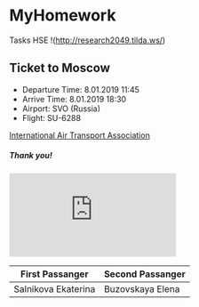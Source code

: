 # MyHomework
Tasks HSE 
!(http://research2049.tilda.ws/)

## Ticket to Moscow
* Departure Time: 8.01.2019 11:45
* Arrive Time: 8.01.2019 18:30
* Airport: SVO (Russia)
* Flight: SU-6288

[International Air Transport Association](www.iatatravelcentre.com)

##### Thank you!
![Thank you](https://img-s-msn-com.akamaized.net/tenant/amp/entityid/BBOsMih.img?h=343&w=624&m=6&q=60&o=f&l=f&x=356&y=173)

First Passanger | Second Passanger
--------------- | ----------------
Salnikova Ekaterina | Buzovskaya Elena
